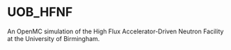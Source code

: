 # UOB_HFNF
An OpenMC simulation of the High Flux Accelerator-Driven Neutron Facility at the University of Birmingham.
